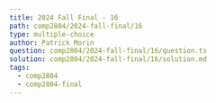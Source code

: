 ```yaml
---
title: 2024 Fall Final - 16
path: comp2804/2024-fall-final/16
type: multiple-choice
author: Patrick Morin
question: comp2804/2024-fall-final/16/question.ts
solution: comp2804/2024-fall-final/16/solution.md
tags:
  - comp2804
  - comp2804-final
---
```

